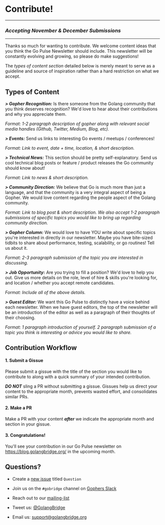 # Contribute!

***
### ***Accepting November & December Submissions***
***

Thanks so much for wanting to contribute. We welcome content ideas that you think the Go Pulse Newsletter should include. This newsletter will be constantly evolving and growing, so please do make suggestions! 

The *types of content section* detailed below is merely meant to serve as a guideline and source of inspiration rather than a hard restriction on what we accept. 

## Types of Content

***> Gopher Recognition:***
Is there someone from the Golang community that you think deserves recognition? We'd love to hear about their contributions and why you appreciate them.

*Format: 1-2 paragraph description of gopher along with relevant social media handles (Github, Twitter, Medium, Blog, etc).*

***> Events:***
Send us links to interesting Go events / meetups / conferences!

*Format: Link to event, date + time, location, & short description.*

***> Technical News:***
This section should be pretty self-explanatory. Send us cool technical blog posts or feature / product releases the Go community should know about!

*Format: Link to news & short description.*

***> Community Direction:***
We believe that Go is much more than just a language, and that the community is a very integral aspect of being a Gopher. We would love content regarding the people aspect of the Golang community.

*Format: Link to blog post & short description. We also accept 1-2 paragraph submissions of specific topics you would like to bring up regarding community direction.*

***> Gopher Column:***
We would love to have YOU write about specific topics you're interested in directly in our newsletter. Maybe you have bite-sized tidbits to share about performance, testing, scalability, or go routines! Tell us about it.

*Format: 2-3 paragraph submission of the topic you are interested in discussing.*

***> Job Opportunity:***
Are you trying to fill a position? We'd love to help you out. Give us more details on the role, level of hire & skills you're looking for, and location / whether you accept remote candidates. 

*Format: Include all of the above details.*

***> Guest Editor:***
We want this Go Pulse to distinctly have a voice behind each newsletter. When we have guest editors, the top of the newsletter will be an introduction of the editor as well as a paragraph of their thoughts of their choosing.

*Format: 1 paragraph introduction of yourself. 2 paragraph submission of a topic you think is interesting or advice you would like to share.*


## Contribution Workflow

#### 1. Submit a Gissue 
Please submit a gissue with the title of the section you would like to contribute to along with a quick summary of your intended contribution. 

***DO NOT*** sling a PR without submitting a gissue. Gissues help us direct your content to the appropriate month, prevents wasted effort, and consolidates similar PRs. 

#### 2. Make a PR
Make a PR with your content ***after*** we indicate the appropriate month and section in your gissue. 

#### 3. Congratulations!
You'll see your contribution in our Go Pulse newsletter on https://blog.golangbridge.org/ in the upcoming month.


## Questions?
- Create a [new issue](https://github.com/gobridge/monthly-newsletter/issues/new) titled `Question`

- Join us on the `#gobridge` channel on [Gophers Slack](https://gophersinvite.herokuapp.com)

- Reach out to our [mailing-list](https://groups.google.com/forum/#!forum/gobridge)

- Tweet us: [@GolangBridge](https://twitter.com/GolangBridge)

- Email us: support@golangbridge.org
